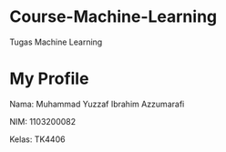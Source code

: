 # Course-Machine-Learning
Tugas Machine Learning

# My Profile
Nama: Muhammad Yuzzaf Ibrahim Azzumarafi

NIM: 1103200082

Kelas: TK4406
